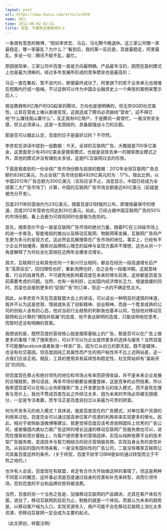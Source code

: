 ```yaml
---
layout: post
url: https://www.huxiu.com/article/849
name: 何川
time: 2012-06-02 02:31
title: 百度，不要死在搜索竞价上
---
```

一条很有意思的微博，“假如李彦宏、马云、马化腾今晚退休。这三家公司哪一家最稳定，哪一家最乱？为什么？”看到后，我的第一反应是，百度最稳定，阿里最乱，多说一句：腾讯不稳不乱，最忙。

原因很简单，三家公司中百度一直是方向最明确、产品最专注的，因而在盈利模式上也是最为清晰的，经过多年发展所形成的竞争壁垒也是最高的；

马云一直在集权，暂不说代价，即便最终成功了，阿里旗下的若干业务单元也很难在短期内拧成一股绳，不过这倒可以作为中国企业融资史上一个典型的案例来警示后人；

按说靠拥有6亿用户的QQ起家的腾讯，方向也是很明确的，但无奈QQ的社交属性，让其在营收上难以直接变现，这就造成了腾讯必须曲线“营收”，迫不得已地“什么赚钱我山寨什么”，反正我有6亿用户，于是腾讯一直很忙，一直没有安全感，但又必须承认，这是一支团结的、具备超强战斗力的企鹅。

那是否可以据此认定，百度的日子是最好过的？不尽然。

李彦宏在讲话中提到一组数据：今天，全球的互联网广告，大概就是700多亿美金，这里面至少有450亿美金是搜索模式，也就是说除去单一的搜索商业模式之外，其他的模式并没有赚到太多钱，这是PC互联网过去的形势。

下面是我查到的一份全球广告市场份额与投放的数据：2012年全球互联网广告总额约828亿美元，为占全球广告市场总额4929亿美元的为：17%。按此比例，以中国2012年广告总额为350亿美元（实际应该不止，消息显示，中国已经成为全球第二大广告市场了）计算，中国的互联网广告市场总额接近60亿美元（前提是被充分开发）。

百度2011年的营收约为23亿美元，随着百度Q1财报的公布，即便按最保守的增速，百度2012年营收也将达到30亿美元。如此，已经占据中国互联网广告的50%的市场份额。看上去极为可观但同时也是极为危险的。

首先，搜索竞价不会一直是互联网广告市场的绝对力量，随着PC在三四级市场上的进一步普及，智能电视的推出以及移动互联网、物联网等发展，互联网广告将产生更为多元的呈现方式，这必然会瓦解搜索在广告市场的地位。事实上，已经有不少企业开始懂得，搜索对品牌核心理念的延伸与呈现方面并不理想，这也从另一个角度解释了为何社会化营销在近两年会爆发式增长。

其次，互联网行业和其他任何一个新兴行业相同，都会在经历一段高速增长后产生“高原反应”，回归理性也好，重新洗牌也好，总之会有一段缓冲期。这就意味着，行业的自身性质，不可避免地影响着百度在未来的增长前景。这些都是百度当前需要考虑的问题。当然，也有一些利好，比如国内经济增长乏力、增速放缓的同时，百度也会接到更多的“促销广告”的订单，但这一点的不确定性太大。

因此，从李彦宏今天在百度联盟大会上的讲话，可以读出一种明显的谨慎的味道，我并不认为这是悲观、懦弱或失去了创新精神、创业精神，而是一个愈发成熟的公司的创始人该有的心态，他对当前行业趋势的判断我也基本认同，包括他对移动互联网和云计算的“拥抱并拓展”的态度，他不表达鲜明的态度，只能说明他在思考，而暂时还没有明确的答案。

我想说的是，既然百度的营收核心就是搜索基础上的广告，那是否可以在广告上做更多的事情？除了搜索竞价，可以不可以为企业提供更多的选择与服务？当然百度不可能像facebook或者新浪一样卖广告，因为它从创立的那天起，既不是媒体，也没有社交基因。但百度因纯工具属性而产生的用户粘性并不比上述网站差，这一点我们应该正视。相反，工具的使用具有延续性和稳定性，社交网站却有“喜新厌旧”的风险。

但百度现在靠占有绝对领先的地位和市场占有率而获得收益，并不是未来企业发展的合理趋势。换句话说，再多市场份额都会被蚕食掉，这是竞争的必然结果。所以我希望百度可以在核心业务即搜索广告上开发更加多元的收入模式，而不是死在搜索与竞价上。我也不赞成百度在此之外倾注太多，因为未来的市场必将被无限细分，一定是专注者赢，而专注正是百度自创立以来最为可贵的财富。

何为开发多元的收入模式？具体说，就是百度现在的广告模式，对单位客户资源的利用率过低，百度完全可以通过提高单位客户资源的利用率来实现更多的增长。因此，相对于收购新浪微博等建议，我更觉得百度应该考虑收购国际上优秀的广告公司，或者像国内类似力美广告这样的增长迅速的移动互联网广告服务商也可以，进而在搜索和竞价基础上，为客户提供更多的营销选择，实现从纯粹依靠平台的技术型广告服务商，变成技术与智力相结合的综合营销服务商，实现自身业务的良性补充。从目前的国内市场来看，一是没有国际性的广告公司，二是没有哪家互联网公司具备百度这样的条件。（关于转型，百度不妨学习IBM是如何通过转型而立于不败之地的。）

也许有人会说，百度现在有联盟，肯定有合作方开始做这样的事情了。但这是两种不同意义的概念，这件事必须是百度通过自身的完善和补充来转型，进而引领市场，否则百度的平台和品牌优势将被浪费。

当然，百度的另一个当务之急是，加强移动互联网的产品跟进，尤其在客户体验方面，说白了，移动互联网到目前为止，制胜的就是一个体验。而我认为未来的趋势是，以移动客户端为入口，实现资源导入，用户可能不会在移动互联网上消化太多资源，但移动互联网一定会成为主要的起点。

（此文原创，转载注明）

